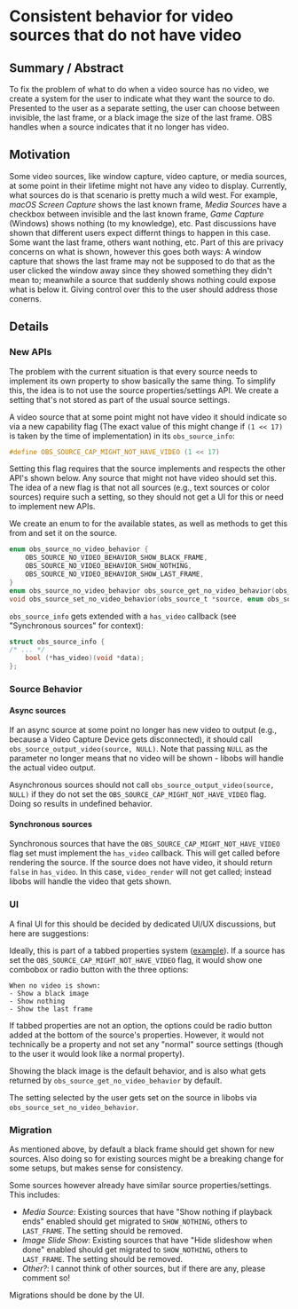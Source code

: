# Consistent behavior for video sources that do not have video

## Summary / Abstract
To fix the problem of what to do when a video source has no video, we create a system for the user to indicate what they want the source to do.
Presented to the user as a separate setting, the user can choose between invisible, the last frame, or a black image the size of the last frame.
OBS handles when a source indicates that it no longer has video.


## Motivation
Some video sources, like window capture, video capture, or media sources, at some point in their lifetime might not have any video to display.
Currently, what sources do is that scenario is pretty much a wild west.
For example, *macOS Screen Capture* shows the last known frame, *Media Sources* have a checkbox between invisible and the last known frame, *Game Capture* (Windows) shows nothing (to my knowledge), etc.
Past discussions have shown that different users expect differnt things to happen in this case.
Some want the last frame, others want nothing, etc.
Part of this are privacy concerns on what is shown, however this goes both ways: A window capture that shows the last frame may not be supposed to do that as the user clicked the window away since they showed something they didn't mean to; meanwhile a source that suddenly shows nothing could expose what is below it.
Giving control over this to the user should address those conerns.

## Details
### New APIs
The problem with the current situation is that every source needs to implement its own property to show basically the same thing.
To simplify this, the idea is to not use the source properties/settings API.
We create a setting that's not stored as part of the usual source settings.

A video source that at some point might not have video it should indicate so via a new capability flag (The exact value of this might change if `(1 << 17)` is taken by the time of implementation) in its `obs_source_info`:
```c
#define OBS_SOURCE_CAP_MIGHT_NOT_HAVE_VIDEO (1 << 17)
```
Setting this flag requires that the source implements and respects the other API's shown below.
Any source that might not have video should set this.
The idea of a new flag is that not all sources (e.g., text sources or color sources) require such a setting, so they should not get a UI for this or need to implement new APIs.


We create an enum to for the available states, as well as methods to get this from and set it on the source.
```c
enum obs_source_no_video_behavior {
    OBS_SOURCE_NO_VIDEO_BEHAVIOR_SHOW_BLACK_FRAME,
    OBS_SOURCE_NO_VIDEO_BEHAVIOR_SHOW_NOTHING,
    OBS_SOURCE_NO_VIDEO_BEHAVIOR_SHOW_LAST_FRAME,
}
enum obs_source_no_video_behavior obs_source_get_no_video_behavior(obs_source_t *source);
void obs_source_set_no_video_behavior(obs_source_t *source, enum obs_source_no_video_behavior behavior);
```

`obs_source_info` gets extended with a `has_video` callback (see "Synchronous sources" for context):
```c
struct obs_source_info {
/* ... */
    bool (*has_video)(void *data);
};
```

### Source Behavior
#### Async sources
If an async source at some point no longer has new video to output (e.g., because a Video Capture Device gets disconnected), it should call `obs_source_output_video(source, NULL)`.
Note that passing `NULL` as the parameter no longer means that no video will be shown - libobs will handle the actual video output.

Asynchronous sources should not call `obs_source_output_video(source, NULL)` if they do not set the `OBS_SOURCE_CAP_MIGHT_NOT_HAVE_VIDEO` flag.
Doing so results in undefined behavior.

#### Synchronous sources
Synchronous sources that have the `OBS_SOURCE_CAP_MIGHT_NOT_HAVE_VIDEO` flag set must implement the `has_video` callback.
This will get called before rendering the source.
If the source does not have video, it should return `false` in `has_video`.
In this case, `video_render` will not get called; instead libobs will handle the video that gets shown.

### UI
A final UI for this should be decided by dedicated UI/UX discussions, but here are suggestions:

Ideally, this is part of a tabbed properties system ([example](https://github.com/obsproject/obs-studio/pull/8155)).
If a source has set the `OBS_SOURCE_CAP_MIGHT_NOT_HAVE_VIDEO` flag, it would show one combobox or radio button with the three options:
```
When no video is shown:
- Show a black image
- Show nothing
- Show the last frame
```

If tabbed properties are not an option, the options could be radio button added at the bottom of the source's properties.
However, it would not technically be a property and not set any "normal" source settings (though to the user it would look like a normal property).

Showing the black image is the default behavior, and is also what gets returned by `obs_source_get_no_video_behavior` by default.

The setting selected by the user gets set on the source in libobs via `obs_source_set_no_video_behavior`.

### Migration
As mentioned above, by default a black frame should get shown for new sources.
Also doing so for existing sources might be a breaking change for some setups, but makes sense for consistency.

Some sources however already have similar source properties/settings.
This includes:
- *Media Source*: Existing sources that have "Show nothing if playback ends" enabled should get migrated to `SHOW_NOTHING`, others to `LAST_FRAME`. The setting should be removed.
- *Image Slide Show*: Existing sources that have "Hide slideshow when done" enabled should get migrated to `SHOW_NOTHING`, others to `LAST_FRAME`. The setting should be removed.
- *Other?*: I cannot think of other sources, but if there are any, please comment so!

Migrations should be done by the UI.
